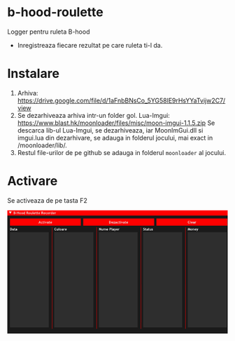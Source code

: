 # b-hood-roulette
Logger pentru ruleta B-hood
- Inregistreaza fiecare rezultat pe care ruleta ti-l da.

# Instalare
1. Arhiva: https://drive.google.com/file/d/1aFnbBNsCo_5YG58lE9rHsYYaTvijw2C7/view
2. Se dezarhiveaza arhiva intr-un folder gol.
Lua-Imgui: https://www.blast.hk/moonloader/files/misc/moon-imgui-1.1.5.zip
Se descarca lib-ul Lua-Imgui, se dezarhiveaza, iar MoonImGui.dll si imgui.lua din dezarhivare, se adauga in folderul jocului, mai exact in /moonloader/lib/.
3. Restul file-urilor de pe github se adauga in folderul `moonloader` al jocului.

# Activare
Se activeaza de pe tasta F2

![alt text](https://github.com/Constantine94/b-hood-roulette/blob/main/ruleta.png)

